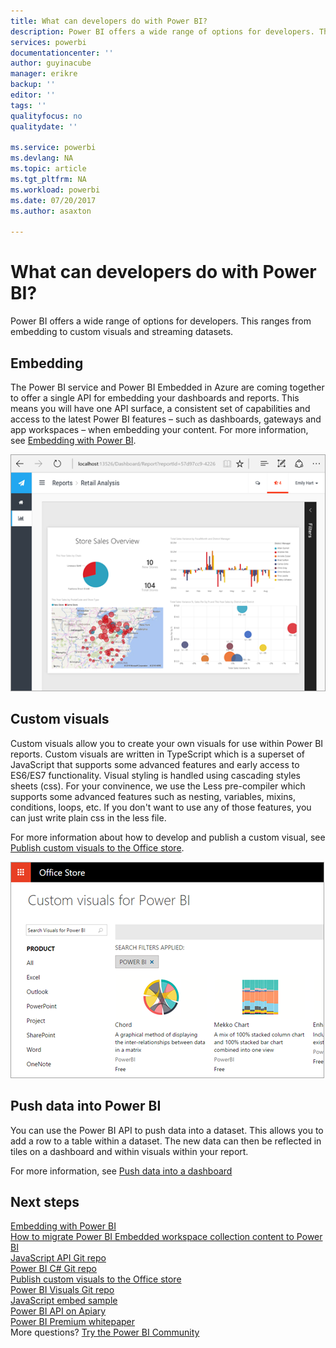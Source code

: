 ```yaml
---
title: What can developers do with Power BI?
description: Power BI offers a wide range of options for developers. This ranges from embedding to custom visuals and streaming datasets.
services: powerbi
documentationcenter: ''
author: guyinacube
manager: erikre
backup: ''
editor: ''
tags: ''
qualityfocus: no
qualitydate: ''

ms.service: powerbi
ms.devlang: NA
ms.topic: article
ms.tgt_pltfrm: NA
ms.workload: powerbi
ms.date: 07/20/2017
ms.author: asaxton

---
```

# What can developers do with Power BI?
Power BI offers a wide range of options for developers. This ranges from embedding to custom visuals and streaming datasets.

## Embedding
The Power BI service and Power BI Embedded in Azure are coming together to offer a single API for embedding your dashboards and reports. This means you will have one API surface, a consistent set of capabilities and access to the latest Power BI features – such as dashboards, gateways and app workspaces – when embedding your content. For more information, see [Embedding with Power BI](developer/embedding.md).

![](media/powerbi-developer-what-can-you-do/powerbi-embed-sample.png)

## Custom visuals
Custom visuals allow you to create your own visuals for use within Power BI reports. Custom visuals are written in TypeScript which is a superset of JavaScript that supports some advanced features and early access to ES6/ES7 functionality. Visual styling is handled using cascading styles sheets (css). For your convinence, we use the Less pre-compiler which supports some advanced features such as nesting, variables, mixins, conditions, loops, etc. If you don't want to use any of those features, you can just write plain css in the less file.

For more information about how to develop and publish a custom visual, see [Publish custom visuals to the Office store](powerbi-developer-office-store.md).

![](media/powerbi-developer-what-can-you-do/powerbi-custom-visual-store.png)

## Push data into Power BI
You can use the Power BI API to push data into a dataset. This allows you to add a row to a table within a dataset. The new data can then be reflected in tiles on a dashboard and within visuals within your report.

For more information, see [Push data into a dashboard](powerbi-developer-walkthrough-push-data.md)

## Next steps
[Embedding with Power BI](developer/embedding.md)  
[How to migrate Power BI Embedded workspace collection content to Power BI](powerbi-developer-migrate-from-powerbi-embedded.md)  
[JavaScript API Git repo](https://github.com/Microsoft/PowerBI-JavaScript)  
[Power BI C# Git repo](https://github.com/Microsoft/PowerBI-CSharp)  
[Publish custom visuals to the Office store](powerbi-developer-office-store.md)  
[Power BI Visuals Git repo](https://github.com/Microsoft/PowerBI-visuals)  
[JavaScript embed sample](https://microsoft.github.io/PowerBI-JavaScript/demo/)  
[Power BI API on Apiary](http://docs.powerbi.apiary.io/#)  
[Power BI Premium whitepaper](https://aka.ms/pbipremiumwhitepaper)  
More questions? [Try the Power BI Community](http://community.powerbi.com/)

